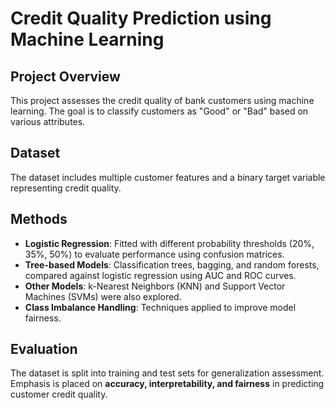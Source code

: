 # Credit Quality Prediction using Machine Learning

## Project Overview
This project assesses the credit quality of bank customers using machine learning. The goal is to classify customers as "Good" or "Bad" based on various attributes.

## Dataset
The dataset includes multiple customer features and a binary target variable representing credit quality.

## Methods
- **Logistic Regression**: Fitted with different probability thresholds (20%, 35%, 50%) to evaluate performance using confusion matrices.
- **Tree-based Models**: Classification trees, bagging, and random forests, compared against logistic regression using AUC and ROC curves.
- **Other Models**: k-Nearest Neighbors (KNN) and Support Vector Machines (SVMs) were also explored.
- **Class Imbalance Handling**: Techniques applied to improve model fairness.

## Evaluation
The dataset is split into training and test sets for generalization assessment. Emphasis is placed on **accuracy, interpretability, and fairness** in predicting customer credit quality.
